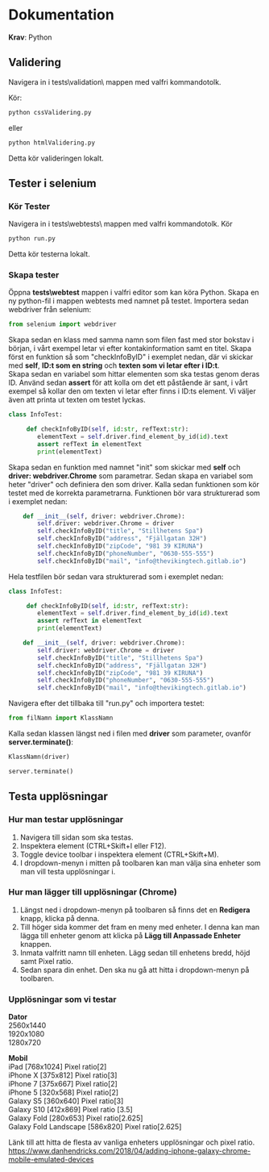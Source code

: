 # Dokumentation

**Krav**: Python

## Validering 
Navigera in i tests\validation\ mappen med valfri kommandotolk.

Kör: 
```python
python cssValidering.py
``` 
eller 
```python
python htmlValidering.py
``` 
Detta kör valideringen lokalt.

## Tester i selenium

### Kör Tester
Navigera in i tests\webtests\ mappen med valfri kommandotolk.
Kör 
```python
python run.py
``` 
Detta kör testerna lokalt.

### Skapa tester

Öppna **tests\webtest** mappen i valfri editor som kan köra Python.
Skapa en ny python-fil i mappen webtests med namnet på testet.
Importera sedan webdriver från selenium: 
```python
from selenium import webdriver
``` 

Skapa sedan en klass med samma namn som filen fast med stor bokstav i början, i vårt exempel letar vi efter kontakinformation samt en titel.
Skapa först en funktion så som "checkInfoByID" i exemplet nedan, där vi skickar med **self**, **ID:t som en string** och **texten som vi letar efter i ID:t**. <br>
Skapa sedan en variabel som hittar elementen som ska testas genom deras ID. Använd sedan **assert** för att kolla om det ett påstående är sant, i vårt exempel så kollar den om texten vi letar efter finns i ID:ts element. Vi väljer även att printa ut texten om testet lyckas. 
```python 
class InfoTest:

     def checkInfoByID(self, id:str, refText:str):
        elementText = self.driver.find_element_by_id(id).text
        assert refText in elementText
        print(elementText)
```
Skapa sedan en funktion med namnet "init" som skickar med **self** och **driver: webdriver.Chrome** som parametrar. Sedan skapa en variabel som heter "driver" och definiera den som driver. Kalla sedan funktionen som kör testet med de korrekta parametrarna. Funktionen bör vara strukturerad som i exemplet nedan:
```python
    def __init__(self, driver: webdriver.Chrome):
        self.driver: webdriver.Chrome = driver
        self.checkInfoByID("title", "Stillhetens Spa")
        self.checkInfoByID("address", "Fjällgatan 32H")
        self.checkInfoByID("zipCode", "981 39 KIRUNA")
        self.checkInfoByID("phoneNumber", "0630‑555‑555")
        self.checkInfoByID("mail", "info@thevikingtech.gitlab.io")

```

Hela testfilen bör sedan vara strukturerad som i exemplet nedan:
```python
class InfoTest:

     def checkInfoByID(self, id:str, refText:str):
        elementText = self.driver.find_element_by_id(id).text
        assert refText in elementText
        print(elementText)

    def __init__(self, driver: webdriver.Chrome):
        self.driver: webdriver.Chrome = driver
        self.checkInfoByID("title", "Stillhetens Spa")
        self.checkInfoByID("address", "Fjällgatan 32H")
        self.checkInfoByID("zipCode", "981 39 KIRUNA")
        self.checkInfoByID("phoneNumber", "0630‑555‑555")
        self.checkInfoByID("mail", "info@thevikingtech.gitlab.io")
```

Navigera efter det tillbaka till "run.py" och importera testet:
```python
from filNamn import KlassNamn
```

Kalla sedan klassen längst ned i filen med **driver** som parameter, ovanför **server.terminate()**:
```python
KlassNamn(driver)

server.terminate()
```


## Testa upplösningar
### Hur man testar upplösningar
1. Navigera till sidan som ska testas. <br>
1. Inspektera element (CTRL+Skift+I eller F12).
1. Toggle device toolbar i inspektera element (CTRL+Skift+M).
1. I dropdown-menyn i mitten på toolbaren kan man välja sina enheter som man vill testa upplösningar i.

### Hur man lägger till upplösningar (Chrome)
1. Längst ned i dropdown-menyn på toolbaren så finns det en **Redigera** knapp, klicka på denna.
1. Till höger sida kommer det fram en meny med enheter. I denna kan man lägga till enheter genom att klicka på **Lägg till Anpassade Enheter** knappen.
1. Inmata valfritt namn till enheten. Lägg sedan till enhetens bredd, höjd samt Pixel ratio.
1. Sedan spara din enhet. Den ska nu gå att hitta i dropdown-menyn på toolbaren.


### Upplösningar som vi testar
**Dator** <br> 
2560x1440 <br>
1920x1080 <br>
1280x720 <br>

**Mobil** <br>
iPad [768x1024] Pixel ratio[2] <br>
iPhone X [375x812] Pixel ratio[3]<br>
iPhone 7 [375x667] Pixel ratio[2]<br>
iPhone 5 [320x568] Pixel ratio[2]<br>
Galaxy S5 [360x640] Pixel ratio[3]<br>
Galaxy S10 [412x869] Pixel ratio [3.5]<br>
Galaxy Fold [280x653] Pixel ratio[2.625]<br>
Galaxy Fold Landscape [586x820] Pixel ratio[2.625] <br>

Länk till att hitta de flesta av vanliga enheters upplösningar och pixel ratio. <br>
https://www.danhendricks.com/2018/04/adding-iphone-galaxy-chrome-mobile-emulated-devices